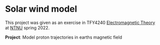 # Solar wind model

This project was given as an exercise in TFY4240 [Electromagnetic Theory](https://www.ntnu.edu/studies/courses/TFY4240#tab=omEmnet) at [NTNU](https://www.ntnu.edu/) spring 2022. 

**Project**: Model proton trajectories in earths magnetic field
